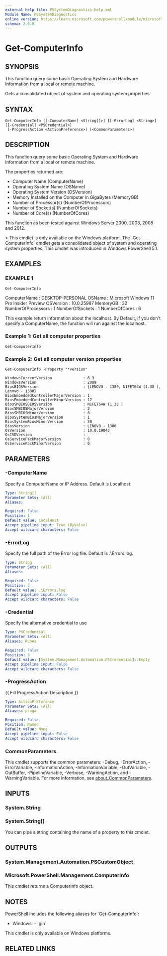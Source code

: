 ```yaml
---
external help file: PSSystemDiagnostics-help.xml
Module Name: PSSystemDiagnostics
online version: https://learn.microsoft.com/powershell/module/microsoft.powershell.management/get-computerinfo?view=powershell-7.5&WT.mc_id=ps-gethelp
schema: 2.0.0
---
```


# Get-ComputerInfo

## SYNOPSIS
This function query some basic Operating System and Hardware Information from a local or remote machine.

Gets a consolidated object of system and operating system properties.

## SYNTAX

```
Get-ComputerInfo [[-ComputerName] <String[]>] [[-ErrorLog] <String>] [[-Credential] <PSCredential>]
 [-ProgressAction <ActionPreference>] [<CommonParameters>]
```

## DESCRIPTION
This function query some basic Operating System and Hardware Information from a local or remote machine.

The properties returned are:
  - Computer Name (ComputerName)
  - Operating System Name (OSName)
  - Operating System Version (OSVersion)
  - Memory Installed on the Computer in GigaBytes (MemoryGB)
  - Number of Processor(s) (NumberOfProcessors)
  - Number of Socket(s) (NumberOfSockets)
  - Number of Core(s) (NumberOfCores)

This function as been tested against Windows Server 2000, 2003, 2008 and 2012.

\> This cmdlet is only available on the Windows platform.
The \`Get-ComputerInfo\` cmdlet gets a consolidated object of system and operating system properties.
This cmdlet was introduced in Windows PowerShell 5.1.

## EXAMPLES

### EXAMPLE 1
```
Get-ComputerInfo
```

ComputerName       : DESKTOP-PERSONAL
OSName             : Microsoft Windows 11 Pro Insider Preview
OSVersion          : 10.0.25987
MemoryGB           : 32
NumberOfProcessors : 1
NumberOfSockets    : 1
NumberOfCores      : 6

This example return information about the localhost.
By Default, if you don't specify a ComputerName,
the function will run against the localhost.

### Example 1: Get all computer properties
```
Get-ComputerInfo
```

### Example 2: Get all computer version properties
```
Get-ComputerInfo -Property "*version"

WindowsCurrentVersion              : 6.3
WindowsVersion                     : 2009
BiosBIOSVersion                    : {LENOVO - 1380, N1FET64W (1.38 ), Lenovo - 1380}
BiosEmbeddedControllerMajorVersion : 1
BiosEmbeddedControllerMinorVersion : 17
BiosSMBIOSBIOSVersion              : N1FET64W (1.38 )
BiosSMBIOSMajorVersion             : 2
BiosSMBIOSMinorVersion             : 8
BiosSystemBiosMajorVersion         : 1
BiosSystemBiosMinorVersion         : 38
BiosVersion                        : LENOVO - 1380
OsVersion                          : 10.0.19043
OsCSDVersion                       :
OsServicePackMajorVersion          : 0
OsServicePackMinorVersion          : 0
```

## PARAMETERS

### -ComputerName
Specify a ComputerName or IP Address.
Default is Localhost.

```yaml
Type: String[]
Parameter Sets: (All)
Aliases:

Required: False
Position: 1
Default value: LocalHost
Accept pipeline input: True (ByValue)
Accept wildcard characters: False
```

### -ErrorLog
Specify the full path of the Error log file.
Default is .\Errors.log.

```yaml
Type: String
Parameter Sets: (All)
Aliases:

Required: False
Position: 2
Default value: .\Errors.log
Accept pipeline input: False
Accept wildcard characters: False
```

### -Credential
Specify the alternative credential to use

```yaml
Type: PSCredential
Parameter Sets: (All)
Aliases: RunAs

Required: False
Position: 3
Default value: [System.Management.Automation.PSCredential]::Empty
Accept pipeline input: False
Accept wildcard characters: False
```

### -ProgressAction
{{ Fill ProgressAction Description }}

```yaml
Type: ActionPreference
Parameter Sets: (All)
Aliases: proga

Required: False
Position: Named
Default value: None
Accept pipeline input: False
Accept wildcard characters: False
```

### CommonParameters
This cmdlet supports the common parameters: -Debug, -ErrorAction, -ErrorVariable, -InformationAction, -InformationVariable, -OutVariable, -OutBuffer, -PipelineVariable, -Verbose, -WarningAction, and -WarningVariable. For more information, see [about_CommonParameters](http://go.microsoft.com/fwlink/?LinkID=113216).

## INPUTS

### System.String
### System.String[]
You can pipe a string containing the name of a property to this cmdlet.

## OUTPUTS

### System.Management.Automation.PSCustomObject
### Microsoft.PowerShell.Management.ComputerInfo
This cmdlet returns a ComputerInfo object.

## NOTES
PowerShell includes the following aliases for \`Get-ComputerInfo\`:

- Windows:   - \`gin\`

This cmdlet is only available on Windows platforms.

## RELATED LINKS
